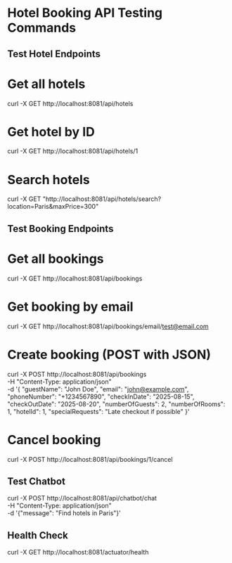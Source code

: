 # Hotel Booking API Testing Commands

## Test Hotel Endpoints
# Get all hotels
curl -X GET http://localhost:8081/api/hotels

# Get hotel by ID
curl -X GET http://localhost:8081/api/hotels/1

# Search hotels
curl -X GET "http://localhost:8081/api/hotels/search?location=Paris&maxPrice=300"

## Test Booking Endpoints
# Get all bookings
curl -X GET http://localhost:8081/api/bookings

# Get booking by email
curl -X GET http://localhost:8081/api/bookings/email/test@email.com

# Create booking (POST with JSON)
curl -X POST http://localhost:8081/api/bookings \
  -H "Content-Type: application/json" \
  -d '{
    "guestName": "John Doe",
    "email": "john@example.com",
    "phoneNumber": "+1234567890",
    "checkInDate": "2025-08-15",
    "checkOutDate": "2025-08-20",
    "numberOfGuests": 2,
    "numberOfRooms": 1,
    "hotelId": 1,
    "specialRequests": "Late checkout if possible"
  }'

# Cancel booking
curl -X POST http://localhost:8081/api/bookings/1/cancel

## Test Chatbot
curl -X POST http://localhost:8081/api/chatbot/chat \
  -H "Content-Type: application/json" \
  -d '{"message": "Find hotels in Paris"}'

## Health Check
curl -X GET http://localhost:8081/actuator/health
